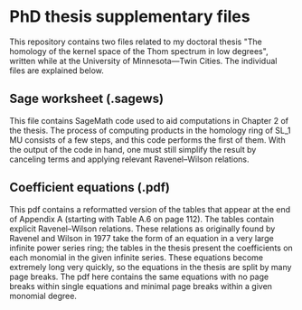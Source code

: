 # PhD thesis supplementary files
This repository contains two files related to my doctoral thesis "The homology of the kernel space of the Thom spectrum in low degrees", written while at the University of Minnesota—Twin Cities. The individual files are explained below.

## Sage worksheet (.sagews)
This file contains SageMath code used to aid computations in Chapter 2 of the thesis. The process of computing products in the homology ring of SL_1 MU consists of a few steps, and this code performs the first of them. With the output of the code in hand, one must still simplify the result by canceling terms and applying relevant Ravenel–Wilson relations.

## Coefficient equations (.pdf)
This pdf contains a reformatted version of the tables that appear at the end of Appendix A (starting with Table A.6 on page 112). The tables contain explicit Ravenel–Wilson relations. These relations as originally found by Ravenel and Wilson in 1977 take the form of an equation in a very large infinite power series ring; the tables in the thesis present the coefficients on each monomial in the given infinite series. These equations become extremely long very quickly, so the equations in the thesis are split by many page breaks. The pdf here contains the same equations with no page breaks within single equations and minimal page breaks within a given monomial degree.
